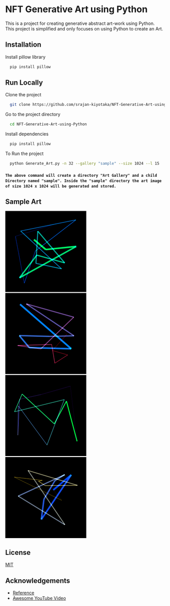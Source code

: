 
# NFT Generative Art using Python

This is a project for creating generative abstract art-work using Python. This project is simplified and only focuses on using Python to create an Art.

## Installation

Install pillow library

```bash
  pip install pillow
```

## Run Locally

Clone the project

```bash
  git clone https://github.com/srajan-kiyotaka/NFT-Generative-Art-using-Python.git
```

Go to the project directory

```bash
  cd NFT-Generative-Art-using-Python
```

Install dependencies

```bash
  pip install pillow
```

To Run the project

```bash
  python Generate_Art.py -n 32 --gallery "sample" --size 1024 --l 15
```
#### `The above command will create a directory "Art Gallery" and a child Directory named "sample". Inside the "sample" directory the art image of size 1024 x 1024 will be generated and stored.` 

## Sample Art
<a href = "https://github.com/srajan-kiyotaka/NFT-Generative-Art-using-Python/blob/master/Art%20Gallery/sample/sample_image_12.png">
<img src="https://github.com/srajan-kiyotaka/NFT-Generative-Art-using-Python/blob/master/Art%20Gallery/sample/sample_image_12.png" alt="sample art 1" width="256px" height="256px"/>
</a>

<a href = "https://github.com/srajan-kiyotaka/NFT-Generative-Art-using-Python/blob/master/Art%20Gallery/sample/sample_image_2.png">
<img src="https://github.com/srajan-kiyotaka/NFT-Generative-Art-using-Python/blob/master/Art%20Gallery/sample/sample_image_2.png" alt="sample art 2"  width="256px" height="256px"/>
</a>

<a href = "https://github.com/srajan-kiyotaka/NFT-Generative-Art-using-Python/blob/master/Art%20Gallery/srajan/srajan_image_0.png">
<img src="https://github.com/srajan-kiyotaka/NFT-Generative-Art-using-Python/blob/master/Art%20Gallery/srajan/srajan_image_0.png" alt="sample art 3" width="256px" height="256px"/>
</a>

<a herf = "https://github.com/srajan-kiyotaka/NFT-Generative-Art-using-Python/blob/master/Art%20Gallery/sample/sample_image_31.png">
<img src="https://github.com/srajan-kiyotaka/NFT-Generative-Art-using-Python/blob/master/Art%20Gallery/sample/sample_image_31.png" alt="sample art 4" width="256px" height="256px"/>
</a>

## License

[MIT](LICENSE)

## Acknowledgements

 - [Reference](https://github.com/pixegami/python-generative-art-tutorial.git)
 - [Awesome YouTube Video](https://youtu.be/BMq2Jrvp9AA)

